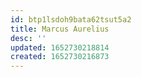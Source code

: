 ```yaml
---
id: btp1lsdoh9bata62tsut5a2
title: Marcus Aurelius
desc: ''
updated: 1652730218814
created: 1652730216873
---
```


